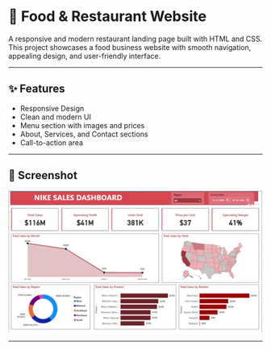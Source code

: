 # 🍔 Food & Restaurant Website

A responsive and modern restaurant landing page built with HTML and CSS. This project showcases a food business website with smooth navigation, appealing design, and user-friendly interface.

---

## ✨ Features

- Responsive Design
- Clean and modern UI
- Menu section with images and prices
- About, Services, and Contact sections
- Call-to-action area

---

## 📸 Screenshot

![image alt](https://github.com/rohansingh2609/Nike-Dashboard/blob/5c11d78e1b0405fd80e44aadf438d6bccb7b29a6/NIKE%20SALES%20DASHBOARD.png)


---
